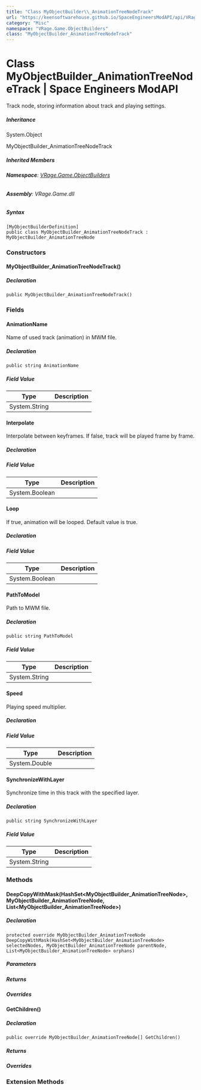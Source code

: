 ```yaml
---
title: "Class MyObjectBuilder\\_AnimationTreeNodeTrack"
url: "https://keensoftwarehouse.github.io/SpaceEngineersModAPI/api/VRage.Game.ObjectBuilders.MyObjectBuilder_AnimationTreeNodeTrack.html"
category: "Misc"
namespace: "VRage.Game.ObjectBuilders"
class: "MyObjectBuilder_AnimationTreeNodeTrack"
---
```


# Class MyObjectBuilder\_AnimationTreeNodeTrack | Space Engineers ModAPI

Track node, storing information about track and playing settings.

##### Inheritance

System.Object

MyObjectBuilder\_AnimationTreeNodeTrack

##### Inherited Members

###### **Namespace**: [VRage.Game.ObjectBuilders](https://keensoftwarehouse.github.io/SpaceEngineersModAPI/api/VRage.Game.ObjectBuilders.html)

###### **Assembly**: VRage.Game.dll

##### Syntax

```
[MyObjectBuilderDefinition]
public class MyObjectBuilder_AnimationTreeNodeTrack : MyObjectBuilder_AnimationTreeNode
```

### [](#constructors)Constructors

#### [](#VRage_Game_ObjectBuilders_MyObjectBuilder_AnimationTreeNodeTrack__ctor)MyObjectBuilder\_AnimationTreeNodeTrack()

##### Declaration

```
public MyObjectBuilder_AnimationTreeNodeTrack()
```

### [](#fields)Fields

#### [](#VRage_Game_ObjectBuilders_MyObjectBuilder_AnimationTreeNodeTrack_AnimationName)AnimationName

Name of used track (animation) in MWM file.

##### Declaration

```
public string AnimationName
```

##### Field Value

| Type | Description |
| --- | --- |
| System.String |     |

#### [](#VRage_Game_ObjectBuilders_MyObjectBuilder_AnimationTreeNodeTrack_Interpolate)Interpolate

Interpolate between keyframes. If false, track will be played frame by frame.

##### Declaration

##### Field Value

| Type | Description |
| --- | --- |
| System.Boolean |     |

#### [](#VRage_Game_ObjectBuilders_MyObjectBuilder_AnimationTreeNodeTrack_Loop)Loop

If true, animation will be looped. Default value is true.

##### Declaration

##### Field Value

| Type | Description |
| --- | --- |
| System.Boolean |     |

#### [](#VRage_Game_ObjectBuilders_MyObjectBuilder_AnimationTreeNodeTrack_PathToModel)PathToModel

Path to MWM file.

##### Declaration

```
public string PathToModel
```

##### Field Value

| Type | Description |
| --- | --- |
| System.String |     |

#### [](#VRage_Game_ObjectBuilders_MyObjectBuilder_AnimationTreeNodeTrack_Speed)Speed

Playing speed multiplier.

##### Declaration

##### Field Value

| Type | Description |
| --- | --- |
| System.Double |     |

#### [](#VRage_Game_ObjectBuilders_MyObjectBuilder_AnimationTreeNodeTrack_SynchronizeWithLayer)SynchronizeWithLayer

Synchronize time in this track with the specified layer.

##### Declaration

```
public string SynchronizeWithLayer
```

##### Field Value

| Type | Description |
| --- | --- |
| System.String |     |

### [](#methods)Methods

#### [](#VRage_Game_ObjectBuilders_MyObjectBuilder_AnimationTreeNodeTrack_DeepCopyWithMask_System_Collections_Generic_HashSet_VRage_Game_ObjectBuilders_MyObjectBuilder_AnimationTreeNode__VRage_Game_ObjectBuilders_MyObjectBuilder_AnimationTreeNode_System_Collections_Generic_List_VRage_Game_ObjectBuilders_MyObjectBuilder_AnimationTreeNode__)DeepCopyWithMask(HashSet<MyObjectBuilder\_AnimationTreeNode>, MyObjectBuilder\_AnimationTreeNode, List<MyObjectBuilder\_AnimationTreeNode>)

##### Declaration

```
protected override MyObjectBuilder_AnimationTreeNode DeepCopyWithMask(HashSet<MyObjectBuilder_AnimationTreeNode> selectedNodes, MyObjectBuilder_AnimationTreeNode parentNode, List<MyObjectBuilder_AnimationTreeNode> orphans)
```

##### Parameters

##### Returns

##### Overrides

#### [](#VRage_Game_ObjectBuilders_MyObjectBuilder_AnimationTreeNodeTrack_GetChildren)GetChildren()

##### Declaration

```
public override MyObjectBuilder_AnimationTreeNode[] GetChildren()
```

##### Returns

##### Overrides

### [](#extensionmethods)Extension Methods
